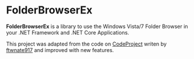 # FolderBrowserEx
**FolderBrowserEx** is a library to use the Windows Vista/7 Folder Browser in your .NET Framework and .NET Core Applications. 

This project was adapted from the code on [CodeProject](https://www.codeproject.com/Articles/5255769/Csharp-Select-FolderDialog-for-NET-Core-3-0) writen by [ftwnate917](https://www.codeproject.com/Members/ftwnate917) and improved with new features. 
